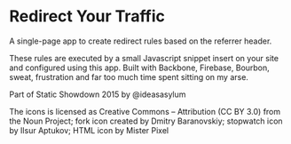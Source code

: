 # Redirect Your Traffic

A single-page app to create redirect rules based on the referrer header. 

These rules are executed by a small Javascript snippet insert on your site and configured using this app. Built with Backbone, Firebase, Bourbon, sweat, frustration and far too much time spent sitting on my arse.

Part of Static Showdown 2015 by @ideasasylum

The icons is licensed as Creative Commons – Attribution (CC BY 3.0) from the Noun Project; fork icon created by Dmitry Baranovskiy; stopwatch icon by Ilsur Aptukov; HTML icon by Mister Pixel

